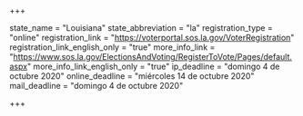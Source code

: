 +++

state_name = "Louisiana"
state_abbreviation = "la"
registration_type = "online"
registration_link = "https://voterportal.sos.la.gov/VoterRegistration"
registration_link_english_only = "true"
more_info_link = "https://www.sos.la.gov/ElectionsAndVoting/RegisterToVote/Pages/default.aspx"
more_info_link_english_only = "true"
ip_deadline = "domingo 4 de octubre 2020"
online_deadline = "miércoles 14 de octubre 2020"
mail_deadline = "domingo 4 de octubre 2020"

+++